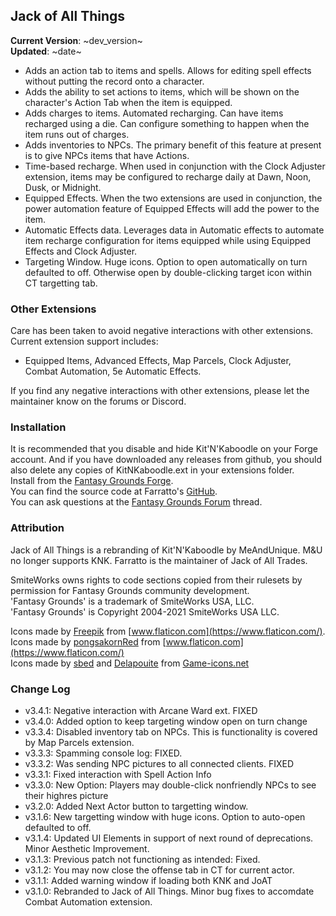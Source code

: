 ## Jack of All Things

**Current Version**: ~dev_version~ \
**Updated**: ~date~

* Adds an action tab to items and spells. Allows for editing spell effects without putting the record onto a character.
* Adds the ability to set actions to items, which will be shown on the character's Action Tab when the item is equipped.
* Adds charges to items. Automated recharging.  Can have items recharged using a die.  Can configure something to happen when the item runs out of charges.
* Adds inventories to NPCs. The primary benefit of this feature at present is to give NPCs items that have Actions.
* Time-based recharge. When used in conjunction with the Clock Adjuster extension, items may be configured to recharge daily at Dawn, Noon, Dusk, or Midnight.
* Equipped Effects. When the two extensions are used in conjunction, the power automation feature of Equipped Effects will add the power to the item.
* Automatic Effects data. Leverages data in Automatic effects to automate item recharge configuration for items equipped while using Equipped Effects and Clock Adjuster.
* Targeting Window. Huge icons. Option to open automatically on turn defaulted to off. Otherwise open by double-clicking target icon within CT targetting tab.

### Other Extensions

Care has been taken to avoid negative interactions with other extensions.  Current extension support includes:
* Equipped Items, Advanced Effects, Map Parcels, Clock Adjuster, Combat Automation, 5e Automatic Effects.

If you find any negative interactions with other extensions, please let the maintainer know on the forums or Discord.

### Installation

It is recommended that you disable and hide Kit'N'Kaboodle on your Forge account.  And if you have downloaded any releases from github, you should also delete any copies of KitNKaboodle.ext in your extensions folder. \
Install from the [Fantasy Grounds Forge](https://forge.fantasygrounds.com/shop/items/1959/view). \
You can find the source code at Farratto's [GitHub](https://github.com/Farratto/JackOfAllThings/releases). \
You can ask questions at the [Fantasy Grounds Forum](https://www.fantasygrounds.com/forums/showthread.php?83081-Jack-of-All-Trades-for-5e-(rebranding-of-Kit-N-Kaboodle)) thread.

### Attribution

Jack of All Things is a rebranding of Kit'N'Kaboodle by MeAndUnique.  M&U no longer supports KNK.  Farratto is the maintainer of Jack of All Trades.

SmiteWorks owns rights to code sections copied from their rulesets by permission for Fantasy Grounds community development. \
'Fantasy Grounds' is a trademark of SmiteWorks USA, LLC. \
'Fantasy Grounds' is Copyright 2004-2021 SmiteWorks USA LLC.

Icons made by [Freepik](https://www.freepik.com) from [www.flaticon.com](https://www.flaticon.com/). \
Icons made by [pongsakornRed](https://www.flaticon.com/authors/pongsakornred) from [www.flaticon.com](https://www.flaticon.com/) \
Icons made by [sbed](https://opengameart.org/users/sbed) and [Delapouite](https://delapouite.com/) from [Game-icons.net](https://game-icons.net/)

### Change Log

* v3.4.1: Negative interaction with Arcane Ward ext. FIXED
* v3.4.0: Added option to keep targeting window open on turn change
* v3.3.4: Disabled inventory tab on NPCs. This is functionality is covered by Map Parcels extension.
* v3.3.3: Spamming console log: FIXED.
* v3.3.2: Was sending NPC pictures to all connected clients. FIXED
* v3.3.1: Fixed interaction with Spell Action Info
* v3.3.0: New Option: Players may double-click nonfriendly NPCs to see their highres picture
* v3.2.0: Added Next Actor button to targetting window.
* v3.1.6: New targetting window with huge icons. Option to auto-open defaulted to off.
* v3.1.4: Updated UI Elements in support of next round of deprecations. Minor Aesthetic Improvement.
* v3.1.3: Previous patch not functioning as intended: Fixed.
* v3.1.2: You may now close the offense tab in CT for current actor.
* v3.1.1: Added warning window if loading both KNK and JoAT
* v3.1.0: Rebranded to Jack of All Things. Minor bug fixes to accomdate Combat Automation extension.